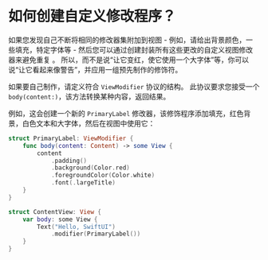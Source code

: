 如何创建自定义修改程序？
===

如果您发现自己不断将相同的修改器集附加到视图 - 例如，请给出背景颜色，一些填充，特定字体等 - 然后您可以通过创建封装所有这些更改的自定义视图修改器来避免重复 。 所以，而不是说“让它变红，使它使用一个大字体”等，你可以说“让它看起来像警告”，并应用一组预先制作的修饰符。

如果要自己制作，请定义符合 `ViewModifier` 协议的结构。 此协议要求您接受一个 `body(content:)`，该方法转换某种内容，返回结果。

例如，这会创建一个新的 `PrimaryLabel` 修改器，该修饰程序添加填充，红色背景，白色文本和大字体，然后在视图中使用它：

```swift
struct PrimaryLabel: ViewModifier {
    func body(content: Content) -> some View {
        content
            .padding()
            .background(Color.red)
            .foregroundColor(Color.white)
            .font(.largeTitle)
    }
}

struct ContentView: View {
    var body: some View {
        Text("Hello, SwiftUI")
            .modifier(PrimaryLabel())
    }
}
```